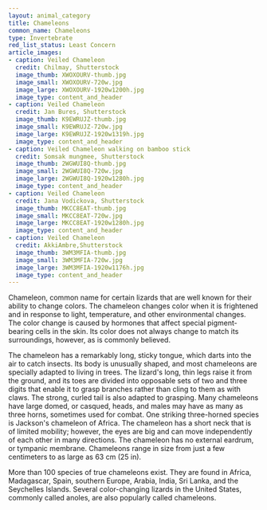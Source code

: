 ```yaml
---
layout: animal_category
title: Chameleons
common_name: Chameleons
type: Invertebrate
red_list_status: Least Concern
article_images:
- caption: Veiled Chameleon
  credit: Chilmay, Shutterstock
  image_thumb: XWOXOURV-thumb.jpg
  image_small: XWOXOURV-720w.jpg
  image_large: XWOXOURV-1920w1200h.jpg
  image_type: content_and_header
- caption: Veiled Chameleon
  credit: Jan Bures, Shutterstock
  image_thumb: K9EWRUJZ-thumb.jpg
  image_small: K9EWRUJZ-720w.jpg
  image_large: K9EWRUJZ-1920w1319h.jpg
  image_type: content_and_header
- caption: Veiled Chameleon walking on bamboo stick
  credit: Somsak mungmee, Shutterstock
  image_thumb: 2WGWUI8Q-thumb.jpg
  image_small: 2WGWUI8Q-720w.jpg
  image_large: 2WGWUI8Q-1920w1280h.jpg
  image_type: content_and_header
- caption: Veiled Chameleon
  credit: Jana Vodickova, Shutterstock
  image_thumb: MKCC8EAT-thumb.jpg
  image_small: MKCC8EAT-720w.jpg
  image_large: MKCC8EAT-1920w1280h.jpg
  image_type: content_and_header
- caption: Veiled Chameleon
  credit: AkkiAmbre,Shutterstock
  image_thumb: 3WM3MFIA-thumb.jpg
  image_small: 3WM3MFIA-720w.jpg
  image_large: 3WM3MFIA-1920w1176h.jpg
  image_type: content_and_header
---
```


Chameleon, common name for certain lizards that are well known for their ability to change colors. The chameleon changes color when it is frightened and in response to light, temperature, and other environmental changes. The color change is caused by hormones that affect special pigment-bearing cells in the skin. Its color does not always change to match its surroundings, however, as is commonly believed.

The chameleon has a remarkably long, sticky tongue, which darts into the air to catch insects. Its body is unusually shaped, and most chameleons are specially adapted to living in trees. The lizard's long, thin legs raise it from the ground, and its toes are divided into opposable sets of two and three digits that enable it to grasp branches rather than cling to them as with claws. The strong, curled tail is also adapted to grasping. Many chameleons have large domed, or casqued, heads, and males may have as many as three horns, sometimes used for combat. One striking three-horned species is Jackson's chameleon of Africa. The chameleon has a short neck that is of limited mobility; however, the eyes are big and can move independently of each other in many directions. The chameleon has no external eardrum, or tympanic membrane. Chameleons range in size from just a few centimeters to as large as 63 cm (25 in).

More than 100 species of true chameleons exist. They are found in Africa, Madagascar, Spain, southern Europe, Arabia, India, Sri Lanka, and the Seychelles Islands. Several color-changing lizards in the United States, commonly called anoles, are also popularly called chameleons.
